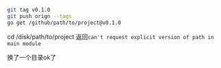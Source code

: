 ```sh
git tag v0.1.0
git push orign --tags
go get /github/path/to/project@v0.1.0
```

cd /disk/path/to/project
返回`can't request explicit version of path in main module`

换了一个目录ok了